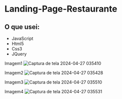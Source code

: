 # Landing-Page-Restaurante
## O que usei:
- JavaScript
- Html5
- Css3
- JQuery


Imagem1
![Captura de tela 2024-04-27 035410](https://github.com/LucasxCesar/Landing-Page-Restaurante/assets/114259436/308cf8cc-b903-4bfb-9846-b0281e56dc11)



Imagem2
![Captura de tela 2024-04-27 035428](https://github.com/LucasxCesar/Landing-Page-Restaurante/assets/114259436/6e0bd335-f594-4266-96bf-5978a578ee60)



Imagem3
![Captura de tela 2024-04-27 035510](https://github.com/LucasxCesar/Landing-Page-Restaurante/assets/114259436/15e471c4-e64b-4709-9797-f219822a65fb)


Imagem4
![Captura de tela 2024-04-27 035531](https://github.com/LucasxCesar/Landing-Page-Restaurante/assets/114259436/196afb2c-c857-46f8-a721-7d12d9abd29e)
